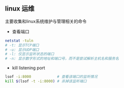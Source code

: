 ## linux 运维
主要收集和linux系统维护与管理相关的命令

- 查看端口
```bash
netstat -tuln
# -t: 显示TCP端口
# -u: 显示UDP端口
# -l: 仅显示监听状态的端口
# -n: 显示数字形式的地址和端口号，而不是尝试解析主机名和服务名

```

- kill listening port
```bash
lsof -i:8000            # 查看该端口的监听情况
kill $(lsof -t -i:8000) # 杀掉该监听端口
```
